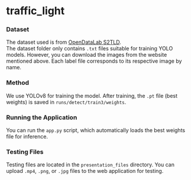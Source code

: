 # traffic_light


### Dataset  
The dataset used is from [OpenDataLab S2TLD](https://opendatalab.org.cn/OpenDataLab/S2TLD/cli/main).  
The dataset folder only contains `.txt` files suitable for training YOLO models. However, you can download the images from the website mentioned above. Each label file corresponds to its respective image by name.

### Method  
We use YOLOv8 for training the model. After training, the `.pt` file (best weights) is saved in `runs/detect/train3/weights`.  

### Running the Application  
You can run the `app.py` script, which automatically loads the best weights file for inference.  

### Testing Files  
Testing files are located in the `presentation_files` directory. You can upload `.mp4`, `.png`, or `.jpg` files to the web application for testing.


